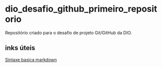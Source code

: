 # dio_desafio_github_primeiro_repositorio
Repositório criado para o desafio de projeto Git/GitHub da DIO.

## inks úteis
[Sintaxe basica markdown](https://www.markdownguide.org/basic-syntax/)

